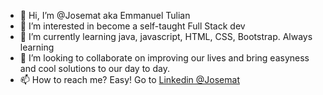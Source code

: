 - 👋 Hi, I’m @Josemat aka Emmanuel Tulian
- 👀 I’m interested in become a self-taught Full Stack dev
- 🌱 I’m currently learning java, javascript, HTML, CSS, Bootstrap. Always learning
- 💞️ I’m looking to collaborate on improving our lives and bring easyness and cool solutions to our day to day.
- 📫 How to reach me? Easy! Go to <a href="https://www.linkedin.com/in/jose-emmanuel-tulian-171b8b131">Linkedin @Josemat</a>



<!---
Color Palette:
020300
005894
32DE8A
79A9D1
D5573B

Josemat/Josemat is a ✨ special ✨ repository because its `README.md` (this file) appears on your GitHub profile.
You can click the Preview link to take a look at your changes.
--->
